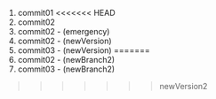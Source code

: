 1. commit01
<<<<<<< HEAD
1. commit02
2. commit02 - (emergency)
1. commit02 - (newVersion)
1. commit03 - (newVersion)
=======
1. commit02 - (newBranch2)
1. commit03 - (newBranch2)
>>>>>>> newVersion2
